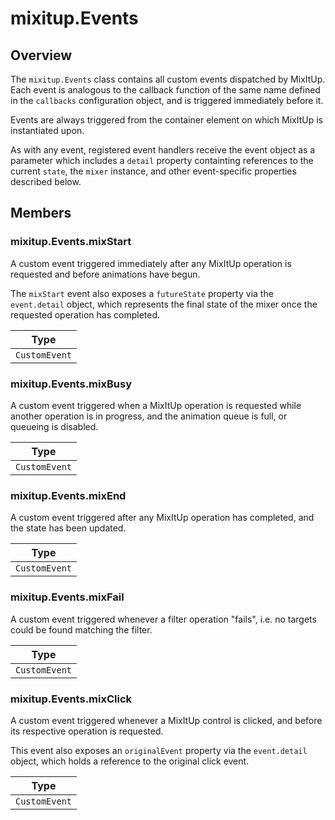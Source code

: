 # mixitup.Events

## Overview

The `mixitup.Events` class contains all custom events dispatched by MixItUp.
Each event is analogous to the callback function of the same name defined in
the `callbacks` configuration object, and is triggered immediately before it.

Events are always triggered from the container element on which MixItUp is instantiated
upon.

As with any event, registered event handlers receive the event object as a parameter
which includes a `detail` property containting references to the current `state`,
the `mixer` instance, and other event-specific properties described below.




## Members

### <a id="mixitup.Events.mixStart">mixitup.Events.mixStart</a>




A custom event triggered immediately after any MixItUp operation is requested
and before animations have begun.

The `mixStart` event also exposes a `futureState` property via the
`event.detail` object, which represents the final state of the mixer once
the requested operation has completed.


|Type
|---
|`CustomEvent`


> 
### <a id="mixitup.Events.mixBusy">mixitup.Events.mixBusy</a>




A custom event triggered when a MixItUp operation is requested while another
operation is in progress, and the animation queue is full, or queueing
is disabled.


|Type
|---
|`CustomEvent`


> 
### <a id="mixitup.Events.mixEnd">mixitup.Events.mixEnd</a>




A custom event triggered after any MixItUp operation has completed, and the
state has been updated.


|Type
|---
|`CustomEvent`


> 
### <a id="mixitup.Events.mixFail">mixitup.Events.mixFail</a>




A custom event triggered whenever a filter operation "fails", i.e. no targets
could be found matching the filter.


|Type
|---
|`CustomEvent`


> 
### <a id="mixitup.Events.mixClick">mixitup.Events.mixClick</a>




A custom event triggered whenever a MixItUp control is clicked, and before its
respective operation is requested.

This event also exposes an `originalEvent` property via the `event.detail`
object, which holds a reference to the original click event.


|Type
|---
|`CustomEvent`


> 
